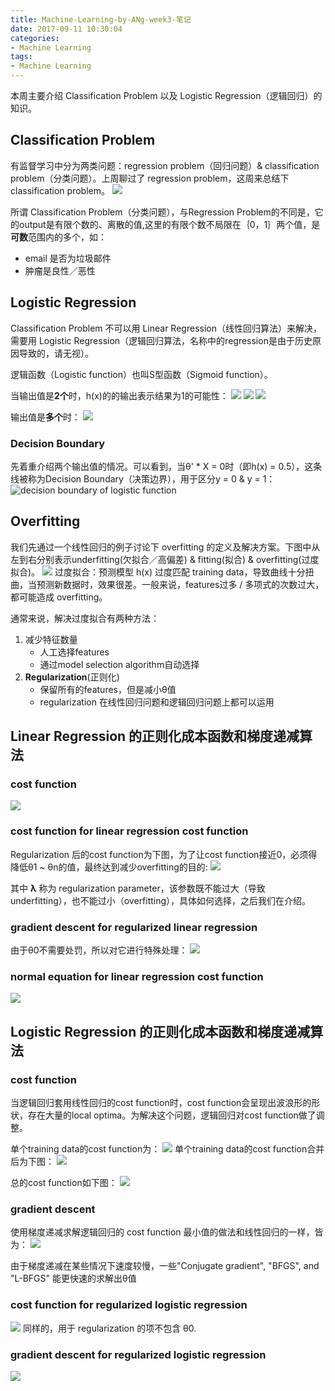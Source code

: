 ```yaml
---
title: Machine-Learning-by-ANg-week3-笔记
date: 2017-09-11 10:30:04
categories:
- Machine Learning
tags:
- Machine Learning
---
```


本周主要介绍 Classification Problem 以及 Logistic Regression（逻辑回归）的知识。

## Classification Problem
有监督学习中分为两类问题：regression problem（回归问题）& classification problem（分类问题）。上周聊过了 regression problem，这周来总结下 classification problem。
![](/assets/images/ml/Supervised-learning.jpeg)

所谓 Classification Problem（分类问题），与Regression Problem的不同是，它的output是有限个数的、离散的值,这里的有限个数不局限在｛0，1｝两个值，是**可数**范围内的多个，如：
- email 是否为垃圾邮件
- 肿瘤是良性／恶性

## Logistic Regression
Classification Problem 不可以用 Linear Regression（线性回归算法）来解决，需要用 Logistic Regression（逻辑回归算法，名称中的regression是由于历史原因导致的，请无视）。

逻辑函数（Logistic function）也叫S型函数（Sigmoid function）。

当输出值是**2个**时，h(x)的的输出表示结果为1的可能性：
![](/assets/images/ml/hxtoy.jpeg)
![](/assets/images/ml/week3-hx.jpeg)
![](/assets/images/ml/Logistic-Function.jpg)

输出值是**多个**时：
![](/assets/images/ml/week3-hx-n.jpeg)

### Decision Boundary
先着重介绍两个输出值的情况。可以看到，当θ' * X = 0时（即h(x) = 0.5），这条线被称为Decision Boundary（决策边界），用于区分y = 0 & y = 1：
![decision boundary of logistic function](/assets/images/ml/week3-decision-boundary.jpg)

## Overfitting
我们先通过一个线性回归的例子讨论下 overfitting 的定义及解决方案。下图中从左到右分别表示underfitting(欠拟合／高偏差) & fitting(拟合) & overfitting(过度拟合)。
![](/assets/images/ml/week3-fit.jpeg)
过度拟合：预测模型 h(x) 过度匹配 training data，导致曲线十分扭曲，当预测新数据时，效果很差。一般来说，features过多 / 多项式的次数过大，都可能造成 overfitting。

通常来说，解决过度拟合有两种方法：
1. 减少特征数量
	- 人工选择features
	- 通过model selection algorithm自动选择
2. **Regularization**(正则化)
	- 保留所有的features，但是减小θ值
	- regularization 在线性回归问题和逻辑回归问题上都可以运用

## Linear Regression 的正则化成本函数和梯度递减算法

### cost function
![](/assets/images/ml/week2-linear-reg-cost-function.jpg)

### cost function for linear regression cost function
Regularization 后的cost function为下图，为了让cost function接近0，必须得降低θ1 ~ θn的值，最终达到减少overfitting的目的:
![](/assets/images/ml/week3-cost-function4.jpeg)

其中 **λ** 称为 regularization parameter，该参数既不能过大（导致underfitting），也不能过小（overfitting），具体如何选择，之后我们在介绍。

### gradient descent for regularized linear regression
由于θ0不需要处罚，所以对它进行特殊处理：
![](/assets/images/ml/week3-linearR-dradient-descent.jpeg)

### normal equation for linear regression cost function
![](/assets/images/ml/week3-linearR-normalEquation.jpeg)

## Logistic Regression 的正则化成本函数和梯度递减算法

### cost function
当逻辑回归套用线性回归的cost function时，cost function会呈现出波浪形的形状，存在大量的local optima。为解决这个问题，逻辑回归对cost function做了调整。

单个training data的cost function为：
![](/assets/images/ml/week3-cost-function.jpg)
单个training data的cost function合并后为下图：
![](/assets/images/ml/week3-cost-function2.jpg)

总的cost function如下图：
![](/assets/images/ml/week3-cost-function3.jpeg)

### gradient descent
使用梯度递减求解逻辑回归的 cost function 最小值的做法和线性回归的一样，皆为：
![](/assets/images/ml/week3-gradient-descent.jpeg)

由于梯度递减在某些情况下速度较慢，一些"Conjugate gradient", "BFGS", and "L-BFGS" 能更快速的求解出θ值 

### cost function for regularized logistic regression
![](/assets/images/ml/week3-logistic-regression-cost-function-regularized.jpeg)
同样的，用于 regularization 的项不包含 θ0. 

### gradient descent for regularized logistic regression
![](/assets/images/ml/week3-logistic-regression-gradient-descent-regularized.jpeg)

